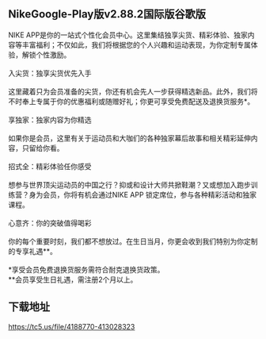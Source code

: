 ## NikeGoogle-Play版v2.88.2国际版谷歌版
NIKE APP是你的一站式个性化会员中心。这里集结独享尖货、精彩体验、独家内容等丰富福利；不仅如此，我们将根据您的个人兴趣和运动表现，为你定制专属体验，解锁个性激励。 <br> <br>入尖货：独享尖货优先入手 <br> <br>这里藏着只为会员准备的尖货，你还有机会先人一步获得精选新品。此外，我们将不时奉上专属于你的优惠福利或随赠好礼；你更可享受免费配送及退换货服务*。 <br> <br>享独家：独家内容为你精选 <br> <br>如果你是会员，这里有关于运动员和大咖们的各种独家幕后故事和相关精彩延伸内容，只留给你看。 <br> <br>招式全：精彩体验任你感受 <br> <br>想参与世界顶尖运动员的中国之行？抑或和设计大师共掀鞋潮？又或想加入跑步训练营？身为会员，你将有机会通过NIKE APP 锁定席位，参与各种精彩活动和独家课程。 <br> <br>心意齐：你的突破值得喝彩 <br> <br>你的每个重要时刻，我们都不想放过。在生日当月，你更会收到我们特别为你定制的专享礼遇**。 <br> <br>*享受会员免费退换货服务需符合耐克退换货政策。 <br>**会员享受生日礼遇，需注册2个月以上。
## 下载地址
https://tc5.us/file/4188770-413028323
